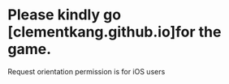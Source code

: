 # Please kindly go [clementkang.github.io]for the game.
Request orientation permission is for iOS users
